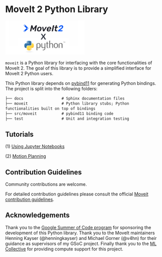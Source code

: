 # MoveIt 2 Python Library
<img src="./banner.png" width="50%">

`moveit` is a Python library for interfacing with the core functionalities of MoveIt 2.
The goal of this library is to provide a simplified interface for MoveIt 2 Python users.

This Python library depends on [pybind11](https://pybind11.readthedocs.io/en/stable/index.html) for generating Python bindings.
The project is split into the following folders:

    ├── docs                 # Sphinx documentation files
    ├── moveit               # Python library stubs; Python functionalities built on top of bindings
    ├── src/moveit           # pybind11 binding code
    ├── test                 # Unit and integration testing

## Tutorials
(1) [Using Jupyter Notebooks]()

(2) [Motion Planning]()

## Contribution Guidelines
Community contributions are welcome.

For detailed contribution guidelines please consult the official [Moveit contribution guidelines](https://moveit.ros.org/documentation/contributing/).

## Acknowledgements
Thank you to the [Google Summer of Code program](https://summerofcode.withgoogle.com/) for sponsoring the development of this Python library. Thank you to the MoveIt maintainers Henning Kayser (@henningkayser) and Michael Gorner (@v4hn) for their guidance as supervisors of my GSoC project. Finally thank you to the [ML Collective](https://mlcollective.org/) for providing compute support for this project.
